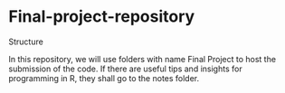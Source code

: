 # Final-project-repository

Structure

In this repository, we will use folders with name Final Project to host the submission of the code. If there are useful tips and insights for programming in R, they shall go to the notes folder.
